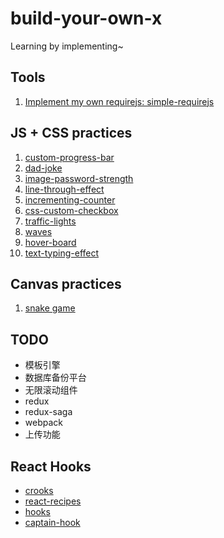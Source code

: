 # build-your-own-x
Learning by implementing~

## Tools
1. [Implement my own requirejs: simple-requirejs](https://github.com/uniquemo/simple-requirejs)

## JS + CSS practices
1. [custom-progress-bar](https://github.com/uniquemo/practices/tree/master/001_custom-progress-bar)
2. [dad-joke](https://github.com/uniquemo/practices/tree/master/002_dad-jokes)
3. [image-password-strength](https://github.com/uniquemo/practices/tree/master/003_image-password-strength)
4. [line-through-effect](https://github.com/uniquemo/practices/tree/master/004_line-through-effect)
5. [incrementing-counter](https://github.com/uniquemo/practices/tree/master/005_incrementing-counter)
6. [css-custom-checkbox](https://github.com/uniquemo/practices/tree/master/006_css-custom-checkbox)
7. [traffic-lights](https://github.com/uniquemo/practices/tree/master/007_traffic-lights)
8. [waves](https://github.com/uniquemo/practices/tree/master/008_waves)
9. [hover-board](https://github.com/uniquemo/practices/tree/master/009_hover-board)
10. [text-typing-effect](https://github.com/uniquemo/practices/tree/master/010_text-typing-effect)

## Canvas practices
1. [snake game](https://github.com/uniquemo/practices/tree/master/011_snake-game)

## TODO
- 模板引擎
- 数据库备份平台
- 无限滚动组件
- redux
- redux-saga
- webpack
- 上传功能

## React Hooks
- [crooks](https://github.com/chrisjpatty/crooks)
- [react-recipes](https://github.com/craig1123/react-recipes)
- [hooks](https://github.com/alibaba/hooks)
- [captain-hook](https://github.com/stevenpersia/captain-hook)
